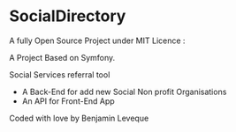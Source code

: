 # SocialDirectory

A fully Open Source Project under MIT Licence : 

A Project Based on Symfony.

Social Services referral tool

- A Back-End for add new Social Non profit Organisations
- An API for Front-End App

Coded with love by Benjamin Leveque
